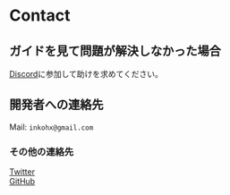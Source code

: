 # Contact

## ガイドを見て問題が解決しなかった場合

[Discord](https://discord.gg/JJhtTvG)に参加して助けを求めてください。

## 開発者への連絡先

Mail: `inkohx@gmail.com`

### その他の連絡先

[Twitter](https://twitter.com/InkoHX)  
[GitHub](https://github.com/InkoHX)